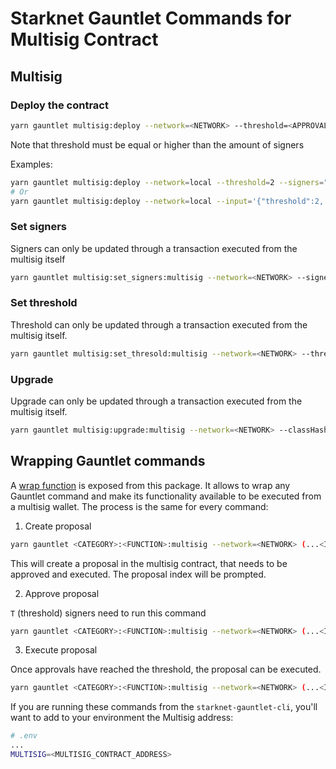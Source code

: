 # Starknet Gauntlet Commands for Multisig Contract

## Multisig

### Deploy the contract

```bash
yarn gauntlet multisig:deploy --network=<NETWORK> --threshold=<APPROVALS_NEEDED> --signers=<[SIGNERS_LIST]>
```

Note that threshold must be equal or higher than the amount of signers

Examples:

```bash
yarn gauntlet multisig:deploy --network=local --threshold=2 --signers="[0x26e10005e67c478b373658755749a60f2f31bc955a6a2311eb456b20b8913e9, 0x56bfff7e282d1e023c6268e72dba551a22c1bf816a30334ae43b5c491c99bb8]"
# Or
yarn gauntlet multisig:deploy --network=local --input='{"threshold":2, "signers": ["0x26e10005e67c478b373658755749a60f2f31bc955a6a2311eb456b20b8913e9", "0x56bfff7e282d1e023c6268e72dba551a22c1bf816a30334ae43b5c491c99bb8"]}'
```

### Set signers

Signers can only be updated through a transaction executed from the multisig itself

```bash
yarn gauntlet multisig:set_signers:multisig --network=<NETWORK> --signers=<[SIGNERS_LIST]> <MULTISIG_CONTRACT_ADDRESS>
```

### Set threshold

Threshold can only be updated through a transaction executed from the multisig itself.

```bash
yarn gauntlet multisig:set_thresold:multisig --network=<NETWORK> --threshold=<APPROVALS_NEEDED> <MULTISIG_CONTRACT_ADDRESS>
```

### Upgrade

Upgrade can only be updated through a transaction executed from the multisig itself.

```bash
yarn gauntlet multisig:upgrade:multisig --network=<NETWORK> --classHash=<CLASS_HASH> <MULTISIG_CONTRACT_ADDRESS>
```


## Wrapping Gauntlet commands

A [wrap function](./src/wrapper/index.ts#L30) is exposed from this package. It allows to wrap any Gauntlet command and make its functionality available to be executed from a multisig wallet. The process is the same for every command:

1. Create proposal

```bash
yarn gauntlet <CATEGORY>:<FUNCTION>:multisig --network=<NETWORK> (...<INPUT NEEDED FOR COMMAND>) <CONTRACT_ADDRESS>
```

This will create a proposal in the multisig contract, that needs to be approved and executed.
The proposal index will be prompted.

2. Approve proposal

`T` (threshold) signers need to run this command

```bash
yarn gauntlet <CATEGORY>:<FUNCTION>:multisig --network=<NETWORK> (...<INPUT NEEDED FOR COMMAND>) --multisigProposal=<PROPOSAL_ID> <CONTRACT_ADDRESS>
```

3. Execute proposal

Once approvals have reached the threshold, the proposal can be executed.

```bash
yarn gauntlet <CATEGORY>:<FUNCTION>:multisig --network=<NETWORK> (...<INPUT NEEDED FOR COMMAND>) --multisigProposal=<PROPOSAL_ID> <CONTRACT_ADDRESS>
```

If you are running these commands from the `starknet-gauntlet-cli`, you'll want to add to your environment the Multisig address:

```bash
# .env
...
MULTISIG=<MULTISIG_CONTRACT_ADDRESS>
```
